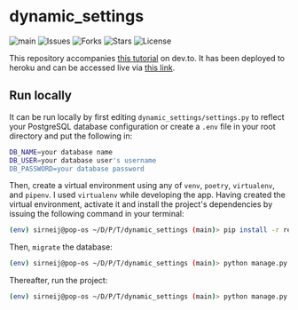 # dynamic_settings

![main](https://github.com/Sirneij/django_dynamic_global_settings/actions/workflows/django.yml/badge.svg?branch=main)
![Issues](https://img.shields.io/github/issues/Sirneij/django_dynamic_global_settings)
![Forks](https://img.shields.io/github/forks/Sirneij/django_dynamic_global_settings)
![Stars](https://img.shields.io/github/stars/Sirneij/django_dynamic_global_settings)
![License](https://img.shields.io/github/license/Sirneij/django_dynamic_global_settings)

This repository accompanies [this tutorial][1] on dev.to. It has been deployed to heroku and can be accessed live via [this link][2].

## Run locally

It can be run locally by first editing `dynamic_settings/settings.py` to reflect your PostgreSQL database configuration or create a `.env` file in your root directory and put the following in:

```bash
DB_NAME=your database name
DB_USER=your database user's username
DB_PASSWORD=your database password
```

Then, create a virtual environment using any of `venv`, `poetry`, `virtualenv`, and `pipenv`. I used `virtualenv` while developing the app. Having created the virtual environment, activate it and install the project's dependencies by issuing the following command in your terminal:

```bash
(env) sirneij@pop-os ~/D/P/T/dynamic_settings (main)> pip install -r requirements.txt
```

Then, `migrate` the database:

```bash
(env) sirneij@pop-os ~/D/P/T/dynamic_settings (main)> python manage.py migrate
```

Thereafter, run the project:

```bash
(env) sirneij@pop-os ~/D/P/T/dynamic_settings (main)> python manage.py run
```

[1]: https://dev.to/sirneij/making-django-global-settings-dynamic-the-singleton-design-pattern-25en 'Making Django Global Settings Dynamic: The Singleton Design Pattern'
[2]: https://dynamic-settings.herokuapp.com/ 'Live app version'
